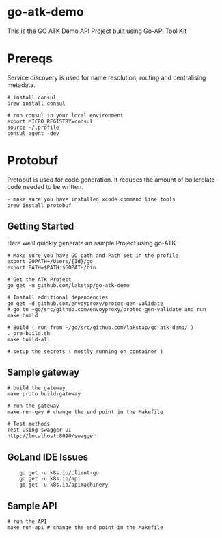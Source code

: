 # go-atk-demo

This is the GO ATK Demo API Project built using Go-API Tool Kit


# Prereqs

Service discovery is used for name resolution, routing and centralising metadata.

```
# install consul
brew install consul

# run consul in your local environment
export MICRO_REGISTRY=consul
source ~/.profile
consul agent -dev
```

# Protobuf
Protobuf is used for code generation. It reduces the amount of boilerplate code needed to be written.

```
- make sure you have installed xcode command line tools
brew install protobuf

```

## Getting Started

Here we’ll quickly generate an sample Project using go-ATK
```
# Make sure you have GO path and Path set in the profile
export GOPATH=/Users/{Id}/go
export PATH=$PATH:$GOPATH/bin

# Get the ATK Project
go get -u github.com/lakstap/go-atk-demo

# Install additional dependencies
go get -d github.com/envoyproxy/protoc-gen-validate
# go to ~go/src/github.com/envoyproxy/protoc-gen-validate and run
make build

# Build ( run from ~/go/src/github.com/lakstap/go-atk-demo/ )
. pre-build.sh
make build-all

# setup the secrets ( mostly running on container )

```

## Sample gateway
```
# build the gateway
make proto build-gateway

# run the gateway
make run-gwy # change the end point in the Makefile

# Test methods
Test using swagger UI
http://localhost:8090/swagger

```


## GoLand IDE Issues
```
    go get -u k8s.io/client-go
    go get -u k8s.io/api
    go get -u k8s.io/apimachinery
```
## Sample API
```
# run the API
make run-api # change the end point in the Makefile

```
